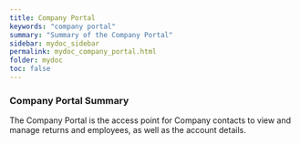 ```yaml
---
title: Company Portal
keywords: "company portal"
summary: "Summary of the Company Portal"
sidebar: mydoc_sidebar
permalink: mydoc_company_portal.html
folder: mydoc
toc: false
---
```


### Company Portal Summary

The Company Portal is the access point for Company contacts to view and manage returns and employees, as well as the account details.
